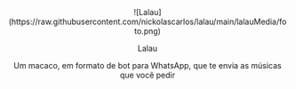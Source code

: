 <div align="center">
![Lalau](https://raw.githubusercontent.com/nickolascarlos/lalau/main/lalauMedia/foto.png)

Lalau
<div>

Um macaco, em formato de bot para WhatsApp, que te envia as músicas que você pedir
